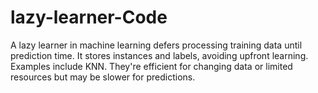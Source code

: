 # lazy-learner-Code
A lazy learner in machine learning defers processing training data until prediction time. It stores instances and labels, avoiding upfront learning. Examples include KNN. They're efficient for changing data or limited resources but may be slower for predictions.
